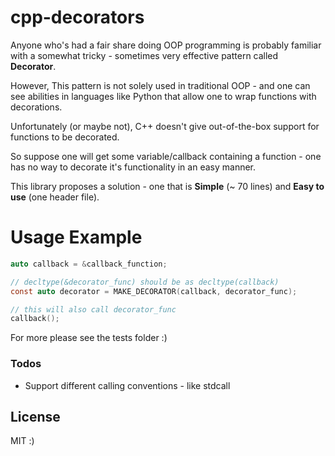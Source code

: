 # cpp-decorators


Anyone who's had a fair share doing OOP programming is probably familiar with a somewhat tricky - sometimes very effective pattern called **Decorator**.

However, This pattern is not solely used in traditional OOP - and one can see abilities in languages like Python that allow one to wrap functions with decorations.

Unfortunately (or maybe not), C++ doesn't give out-of-the-box support for functions to be decorated.

So suppose one will get some variable/callback containing a function - one has no way to decorate it's functionality in an easy manner.

This library proposes a solution - one that is **Simple** (~ 70 lines) and **Easy to use** (one header file).

# Usage Example

```c
auto callback = &callback_function;

// decltype(&decorator_func) should be as decltype(callback)
const auto decorator = MAKE_DECORATOR(callback, decorator_func);

// this will also call decorator_func
callback();
```

For more please see the tests folder :)

### Todos

 - Support different calling conventions - like stdcall
 
License
----

MIT :)

